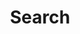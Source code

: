 ---
title: "Search"
layout: "search"
# url: "/archive"
# description: "Description for Search"
summary: "search"
placeholder: "Search in titles and summaries..."
---